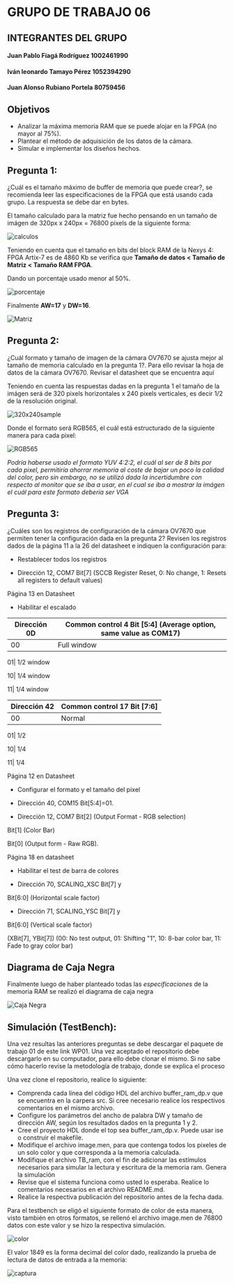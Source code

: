 # GRUPO DE TRABAJO 06
## INTEGRANTES DEL GRUPO
#### Juan Pablo Fiagá Rodríguez   1002461990
#### Iván leonardo Tamayo Pérez   1052394290
#### Juan Alonso Rubiano Portela    80759456

## Objetivos
* Analizar la máxima memoria RAM que se puede alojar en la FPGA (no mayor al 75%).
* Plantear el método de adquisición de los datos de la cámara.
* Simular e implementar los diseños hechos.

## Pregunta 1:

¿Cuál es el tamaño máximo de buffer de memoria que puede crear?, se recomienda leer las especificaciones de la FPGA que está usando cada grupo. La respuesta se debe dar en bytes.

El tamaño calculado para la matriz fue hecho pensando en un tamaño de imágen de 320px x 240px = 76800 pixels de la siguiente forma:

![calculos](https://github.com/unal-edigital1-2019-2/work01-ramdp-grupo-06/blob/master/docs/figs/calculos.png)

Teniendo en cuenta que el tamaño en bits del block RAM de la Nexys 4: FPGA Artix-7 es de 4860 Kb se verifica que **Tamaño de datos < Tamaño de Matriz < Tamaño RAM FPGA**.

Dando un porcentaje usado menor al 50%.


![porcentaje](https://github.com/unal-edigital1-2019-2/work01-ramdp-grupo-06/blob/master/docs/figs/porcentaje.png)


Finalmente **AW=17** y **DW=16**.

![Matriz](https://github.com/unal-edigital1-2019-2/work01-ramdp-grupo-06/blob/master/docs/figs/Matriz.png)

## Pregunta 2:

¿Cuál formato y tamaño de imagen de la cámara OV7670 se ajusta mejor al tamaño de memoria calculado en la pregunta 1?. Para ello revisar la hoja de datos de la cámara OV7670. Revisar el datasheet que se encuentra aquí

Teniendo en cuenta las respuestas dadas en la pregunta 1 el tamaño de la imágen será de 320 pixels horizontales x 240 pixels verticales, es decir 1/2 de la resolución original.

![320x240sample](https://github.com/unal-edigital1-2019-2/work01-ramdp-grupo-06/blob/master/docs/figs/320x240sample.png)

Donde el formato será RGB565, el cuál está estructurado de la siguiente manera para cada pixel:

![RGB565](https://github.com/unal-edigital1-2019-2/work01-ramdp-grupo-06/blob/master/docs/figs/RGB565.png)

*Podría haberse usado el formato YUV 4:2:2, el cuál al ser de 8 bits por cada pixel, permitiría ahorrar memoria al coste de bajar un poco la calidad del color, pero sin embargo, no se utilizó dada la incertidumbre con respecto al monitor que se iba a usar, en el cual se iba a mostrar la imágen el cuál para este formato debería ser VGA*

## Pregunta 3:

¿Cuáles son los registros de configuración de la cámara OV7670 que permiten tener la configuración dada en la pregunta 2? Revisen los registros dados de la página 11 a la 26 del datasheet e indiquen la configuración para:

* Restablecer todos los registros

- Dirección 12, COM7 Bit[7] (SCCB Register Reset, 0: No change, 1: Resets all registers to default values)

Página 13 en Datasheet
    
* Habilitar el escalado

Dirección 0D | Common control 4 Bit [5:4] (Average option, same value as COM17)
------------ | -------------
00|Full window

01| 1/2 window

10| 1/4 window

11| 1/4 window


Dirección 42 | Common control 17 Bit [7:6] 
------------ | -------------
00|Normal

01| 1/2

10| 1/4

11| 1/4

Página 12 en Datasheet

* Configurar el formato y el tamaño del pixel


- Dirección 40, COM15 Bit[5:4]=01.

- Dirección 12, COM7 Bit[2] (Output Format - RGB selection)

Bit[1] (Color Bar)

Bit[0] (Output form - Raw RGB).

Página 18 en datasheet


* Habilitar el test de barra de colores

- Dirección 70, SCALING_XSC Bit[7] y

Bit[6:0] (Horizontal scale factor)

- Dirección 71, SCALING_YSC Bit[7] y 

Bit[6:0] (Vertical scale factor)

(XBit[7], YBit[7]) (00: No test output, 01: Shifting "1", 10: 8-bar color bar, 11: Fade to gray color bar)

## Diagrama de Caja Negra
Finalmente luego de haber planteado todas las *especificaciones* de la memoria RAM se realizó el diagrama de caja negra

![Caja Negra](https://github.com/unal-edigital1-2019-2/work01-ramdp-grupo-06/blob/master/docs/figs/cajanegra.png)


## Simulación (TestBench):

Una vez resultas las anteriores preguntas se debe descargar el paquete de trabajo 01 de este link WP01. Una vez aceptado el repositorio debe descargarlo en su computador, para ello debe clonar el mismo. Si no sabe cómo hacerlo revise la metodología de trabajo, donde se explica el proceso

Una vez clone el repositorio, realice lo siguiente:

- Comprenda cada línea del código HDL del archivo buffer_ram_dp.v que se encuentra en la carpera src. Si cree necesario realice los respectivos comentarios en el mismo archivo.
- Configure los parámetros del ancho de palabra DW y tamaño de dirección AW, según los resultados dados en la pregunta 1 y 2.
- Cree el proyecto HDL donde el top sea buffer_ram_dp.v. Puede usar ise o construir el makefile.
- Modifique el archivo image.men, para que contenga todos los pixeles de un solo color y que corresponda a la memoria calculada.
- Modifique el archivo TB_ram, con el fin de adicionar las estímulos necesarios para simular la lectura y escritura de la memoria ram. Genera la simulación
- Revise que el sistema funciona como usted lo esperaba. Realice lo comentarios necesarios en el archivo README.md.
- Realice la respectiva publicación del repositorio antes de la fecha dada.

Para el testbench se eligó el siguiente formato de color de esta manera, visto también en otros formatos, se rellenó el archivo image.men de 76800 datos con este valor y se hizo la respectiva simulación.

![color](https://github.com/unal-edigital1-2019-2/work01-ramdp-grupo-06/blob/master/docs/figs/color.png)

El valor 1849 es la forma decimal del color dado, realizando la prueba de lectura de datos de entrada a la memoria:

![captura](https://github.com/unal-edigital1-2019-2/work01-ramdp-grupo-06/blob/master/docs/figs/captura.png)



